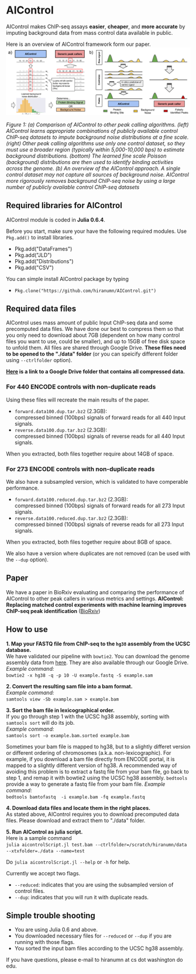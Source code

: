 # AIControl

AIControl makes ChIP-seq assays **easier**, **cheaper**, and **more accurate** by imputing background data from mass control data available in public.

Here is an overview of AIControl framework form our paper. 
![alt text](images/concept.png)

*Figure 1: (a) Comparison of AIControl to other peak calling algorithms. (left) AIControl
learns appropriate combinations of publicly available control ChIP-seq datasets to impute background
noise distributions at a fine scale. (right) Other peak calling algorithms use only one
control dataset, so they must use a broader region (typically within 5,000-10,000 bps) to estimate
background distributions. (bottom) The learned fine scale Poisson (background) distributions are
then used to identify binding activities across the genome. (b) An overview of the AIControl
approach. A single control dataset may not capture all sources of background noise. AIControl
more rigorously removes background ChIP-seq noise by using a large number of publicly available
control ChIP-seq datasets*

## Required libraries for AIControl

AIControl module is coded in **Julia 0.6.4**.

Before you start, make sure your have the following required modules.
Use `Pkg.add()` to install libraries.
- Pkg.add("DataFrames")
- Pkg.add("JLD")
- Pkg.add("Distributions")
- Pkg.add("CSV")

You can simple install AIControl package by typing 
- `Pkg.clone("https://github.com/hiranumn/AIControl.git")`

## Required data files
AIControl uses mass amount of public Input ChIP-seq data and some precomputed data files. We have done our best to compress them so that you only need to download about 7GB (dependent on how many control files you want to use, could be smaller), and up to 15GB of free disk space to unfold them. All files are shared through Google Drive. **These files need to be opened to the "./data" folder** (or you can speicify different folder using `--ctrlfolder` option). 

**[Here](https://drive.google.com/open?id=1Xh6Fjah1LoRMmbaJA7_FzxYcbqmpNUPZ) is a link to a Google Drive folder that contains all compressed data.**

### For 440 ENCODE controls with non-duplicate reads
Using these files will recreate the main results of the paper. 
- `forward.data100.dup.tar.bz2` (2.3GB):   
compressed binned (100bps) signals of forward reads for all 440 Input signals.
- `reverse.data100.dup.tar.bz2` (2.3GB):  
compressed binned (100bps) signals of reverse reads for all 440 Input signals.

When you extracted, both files together require about 14GB of space. 

### For 273 ENCODE controls with non-duplicate reads
We also have a subsampled version, which is validated to have comperable performance. 
- `forward.data100.reduced.dup.tar.bz2` (2.3GB):   
compressed binned (100bps) signals of forward reads for all 273 Input signals.
- `reverse.data100.reduced.dup.tar.bz2` (2.3GB):  
compressed binned (100bps) signals of reverse reads for all 273 Input signals.

When you extracted, both files together require about 8GB of space. 

We also have a version where duplicates are not removed (can be used with the `--dup` option).

## Paper
We have a paper in BioRxiv evaluating and comparing the performance of AIControl to other peak callers in various metrics and settings. **AIControl:  Replacing matched control experiments with machine learning improves ChIP-seq peak identification** ([BioRxiv](https://www.biorxiv.org/content/early/2018/03/08/278762?rss=1))

## How to use

**1. Map your FASTQ file from ChIP-seq to the `hg38` assembly from the UCSC database.**  
   We have validated our pipeline with `bowtie2`. You can download the genome assembly data from [here](http://hgdownload.soe.ucsc.edu/goldenPath/hg38/bigZips/hg38.fa.gz). They are also available through our Google Drive.
   *Example command:*  
   `bowtie2 -x hg38 -q -p 10 -U example.fastq -S example.sam`  
   
**2. Convert the resulting sam file into a bam format.**  
*Example command:*  
`samtools view -Sb example.sam > example.bam`  
   
**3. Sort the bam file in lexicographical order.**  
   If you go through step 1 with the UCSC hg38 assembly, sorting with `samtools sort` will do its job.  
   *Example command:*  
   `samtools sort -o example.bam.sorted example.bam`  
   
   Sometimes your bam file is mapped to hg38, but to a slightly differet version or different ordering of chromosomes (a.k.a. non-lexicographic). For example, if you download a bam file directly from ENCODE portal, it is mapped to a slightly different version of hg38. A recommended way of avoiding this problem is to extract a fastq file from your bam file, go back to step 1, and remap it with bowtie2 using the UCSC hg38 assembly. `bedtools` provide a way to generate a fastq file from your bam file.
   *Example command:*  
   `bedtools bamtofastq  -i example.bam -fq example.fastq`  
   
**4. Download data files and locate them in the right places.**  
As stated above, AIControl requires you to download precomputed data files. Please download and extract them to "./data" folder.  

**5. Run AIControl as julia script.**  
Here is a sample command  
`julia aicontrolScript.jl test.bam --ctrlfolder=/scratch/hiranumn/data --xtxfolder=./data --name=test`

Do `julia aicontrolScript.jl --help` or `-h` for help.

Currently we accept two flags. 
- `--reduced`: indicates that you are using the subsampled version of control files.
- `--dup`: indicates that you will run it with duplicate reads.

## Simple trouble shooting
- You are using Julia 0.6 and above.
- You downloaded necessary files for `--reduced` or `--dup` if you are running with those flags.
- You sorted the input bam files according to the UCSC hg38 assembly.  

If you have questions, please e-mail to hiranumn at cs dot washington do edu.

